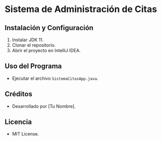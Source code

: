 # Sistema de Administración de Citas

## Instalación y Configuración
1. Instalar JDK 11.
2. Clonar el repositorio.
3. Abrir el proyecto en IntelliJ IDEA.

## Uso del Programa
- Ejecutar el archivo `SistemaCitasApp.java`.

## Créditos
- Desarrollado por [Tu Nombre].

## Licencia
- MIT License.
